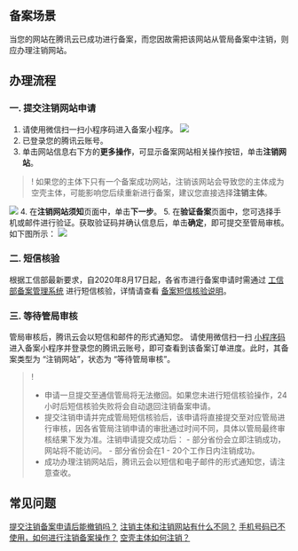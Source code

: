 ## 备案场景

当您的网站在腾讯云已成功进行备案，而您因故需把该网站从管局备案中注销，则应办理注销网站。

## 办理流程

### 一. 提交注销网站申请
[](id:code)
1. 请使用微信扫一扫小程序码进入备案小程序。
![](https://main.qcloudimg.com/raw/f4cb3b91fdcac1b1d4274efcbd955c2e.jpg)
2. 已登录您的腾讯云账号。
3. 单击网站信息右下方的**更多操作**，可显示备案网站相关操作按钮，单击**注销网站**。
>! 如果您的主体下只有一个备案成功网站，注销该网站会导致您的主体成为空壳主体，可能影响您后续重新进行备案，建议您直接选择**注销主体**。
>
![](https://qcloudimg.tencent-cloud.cn/raw/485e96eee00380a14f7de5840d3a4d59.png)
4. 在**注销网站须知**页面中，单击**下一步**。
5. 在**验证备案**页面中，您可选择手机或邮件进行验证。获取验证码并确认信息后，单击**确定**，即可提交至管局审核。如下图所示：
![](https://qcloudimg.tencent-cloud.cn/raw/a4d654c713c8cabe67c29cd035cf9c1a.png)


### 二. 短信核验
根据工信部最新要求，自2020年8月17日起，各省市进行备案申请时需通过 [工信部备案管理系统](https://beian.miit.gov.cn/) 进行短信核验，详情请查看 [备案短信核验说明](https://cloud.tencent.com/document/product/243/13435)。

### 三. 等待管局审核
管局审核后，腾讯云会以短信和邮件的形式通知您。
请使用微信扫一扫 [小程序码](#code) 进入备案小程序并登录您的腾讯云账号，即可查看到该备案订单进度。此时，其备案类型为 “注销网站”，状态为 “等待管局审核”。
>! 
>- 申请一旦提交至通信管局将无法撤回。如果您未进行短信核验操作，24小时后短信核验失败将会自动退回注销备案申请。
>- 提交注销申请并完成管局短信核验后，该申请将直接提交至对应管局进行审核，因各省管局注销申请的审批通过时间不同，具体以管局最终审核结果下发为准。注销申请提交成功后：
    - 部分省份会立即注销成功，网站将不能访问。
    - 部分省份会在1 - 20个工作日内注销成功。
>- 成功办理注销网站后，腾讯云会以短信和电子邮件的形式通知您，请注意查收。
>


## 常见问题
[提交注销备案申请后能撤销吗？](https://cloud.tencent.com/document/product/243/19622#question1)
[注销主体和注销网站有什么不同？](https://cloud.tencent.com/document/product/243/19622#question2)
[手机号码已不使用，如何进行注销备案操作？](https://cloud.tencent.com/document/product/243/19622#question3)
[空壳主体如何注销？](https://cloud.tencent.com/document/product/243/19622#question4)
